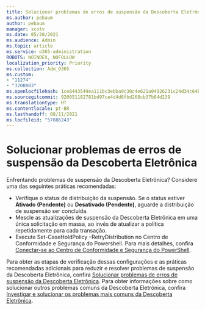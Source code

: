 ```yaml
---
title: Solucionar problemas de erros de suspensão da Descoberta Eletrônica
ms.author: pebaum
author: pebaum
manager: scotv
ms.date: 05/20/2021
ms.audience: Admin
ms.topic: article
ms.service: o365-administration
ROBOTS: NOINDEX, NOFOLLOW
localization_priority: Priority
ms.collection: Adm_O365
ms.custom:
- "11274"
- "3200003"
ms.openlocfilehash: 1ce8443549ea111bc3ebba9c30c4e621a04926231c24d34c64b6d024194d5249
ms.sourcegitcommit: 920051182781bd97ce4d4d6fbd268cb37b84d239
ms.translationtype: HT
ms.contentlocale: pt-BR
ms.lasthandoff: 08/11/2021
ms.locfileid: "57886243"
---
```

# <a name="troubleshooting-ediscovery-holds-errors"></a>Solucionar problemas de erros de suspensão da Descoberta Eletrônica

Enfrentando problemas de suspensão da Descoberta Eletrônica? Considere uma das seguintes práticas recomendadas:

- Verifique o status de distribuição da suspensão.  Se o status estiver **Ativado (Pendente)** ou **Desativado (Pendente)**, aguarde a distribuição de suspensão ser concluída.
- Mescle as atualizações de suspensão da Descoberta Eletrônica em uma única solicitação em massa, ao invés de atualizar a política repetidamente para cada transação.
- Execute Set-CaseHoldPolicy <policyname> –RetryDistribution no Centro de Conformidade e Segurança do Powershell. Para mais detalhes, confira [Conectar-se ao Centro de Conformidade e Segurança do PowerShell](https://docs.microsoft.com/powershell/exchange/connect-to-scc-powershell).

Para obter as etapas de verificação dessas configurações e as práticas recomendadas adicionais para reduzir e resolver problemas de suspensão da Descoberta Eletrônica, confira [Solucionar problemas de erros de suspensão da Descoberta Eletrônica](https://docs.microsoft.com/microsoft-365/compliance/hold-distribution-errors).
Para obter informações sobre como solucionar outros problemas comuns da Descoberta Eletrônica, confira [Investigar e solucionar os problemas mais comuns da Descoberta Eletrônica](https://docs.microsoft.com/microsoft-365/compliance/ediscovery-troubleshooting-common-issues).
